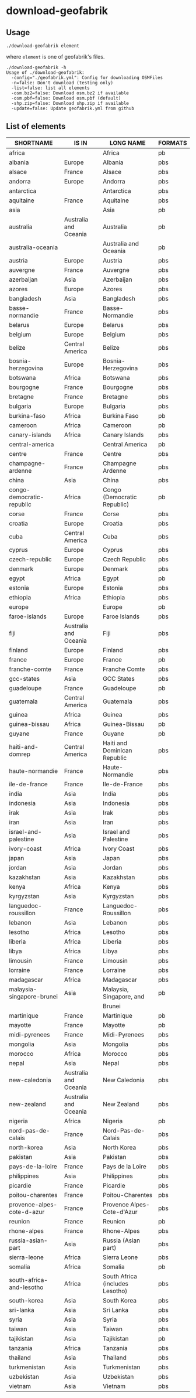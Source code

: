# download-geofabrik

## Usage
```shell
./download-geofabrik element
```
where ```element``` is one of geofabrik's files.
```shell
./download-geofabrik -h
Usage of ./download-geofabrik:
  -config="./geofabrik.yml": Config for downloading OSMFiles
  -n=false: Don't download (testing only)
  -list=false: list all elements
  -osm.bz2=false: Download osm.bz2 if available
  -osm.pbf=false: Download osm.pbf (default)
  -shp.zip=false: Download shp.zip if available
  -update=false: Update geofabrik.yml from github
```

## List of elements
|         SHORTNAME          |         IS IN         |           LONG NAME            | FORMATS |
|----------------------------|-----------------------|--------------------------------|---------|
| africa                     |                       | Africa                         | pb      |
| albania                    | Europe                | Albania                        | pbs     |
| alsace                     | France                | Alsace                         | pbs     |
| andorra                    | Europe                | Andorra                        | pbs     |
| antarctica                 |                       | Antarctica                     | pbs     |
| aquitaine                  | France                | Aquitaine                      | pbs     |
| asia                       |                       | Asia                           | pb      |
| australia                  | Australia and Oceania | Australia                      | pb      |
| australia-oceania          |                       | Australia and Oceania          | pb      |
| austria                    | Europe                | Austria                        | pbs     |
| auvergne                   | France                | Auvergne                       | pbs     |
| azerbaijan                 | Asia                  | Azerbaijan                     | pbs     |
| azores                     | Europe                | Azores                         | pbs     |
| bangladesh                 | Asia                  | Bangladesh                     | pbs     |
| basse-normandie            | France                | Basse-Normandie                | pbs     |
| belarus                    | Europe                | Belarus                        | pbs     |
| belgium                    | Europe                | Belgium                        | pbs     |
| belize                     | Central America       | Belize                         | pbs     |
| bosnia-herzegovina         | Europe                | Bosnia-Herzegovina             | pbs     |
| botswana                   | Africa                | Botswana                       | pbs     |
| bourgogne                  | France                | Bourgogne                      | pbs     |
| bretagne                   | France                | Bretagne                       | pbs     |
| bulgaria                   | Europe                | Bulgaria                       | pbs     |
| burkina-faso               | Africa                | Burkina Faso                   | pb      |
| cameroon                   | Africa                | Cameroon                       | pb      |
| canary-islands             | Africa                | Canary Islands                 | pbs     |
| central-america            |                       | Central America                | pb      |
| centre                     | France                | Centre                         | pbs     |
| champagne-ardenne          | France                | Champagne Ardenne              | pbs     |
| china                      | Asia                  | China                          | pbs     |
| congo-democratic-republic  | Africa                | Congo (Democratic Republic)    | pb      |
| corse                      | France                | Corse                          | pbs     |
| croatia                    | Europe                | Croatia                        | pbs     |
| cuba                       | Central America       | Cuba                           | pbs     |
| cyprus                     | Europe                | Cyprus                         | pbs     |
| czech-republic             | Europe                | Czech Republic                 | pbs     |
| denmark                    | Europe                | Denmark                        | pbs     |
| egypt                      | Africa                | Egypt                          | pb      |
| estonia                    | Europe                | Estonia                        | pbs     |
| ethiopia                   | Africa                | Ethiopia                       | pbs     |
| europe                     |                       | Europe                         | pb      |
| faroe-islands              | Europe                | Faroe Islands                  | pbs     |
| fiji                       | Australia and Oceania | Fiji                           | pbs     |
| finland                    | Europe                | Finland                        | pbs     |
| france                     | Europe                | France                         | pb      |
| franche-comte              | France                | Franche Comte                  | pbs     |
| gcc-states                 | Asia                  | GCC States                     | pbs     |
| guadeloupe                 | France                | Guadeloupe                     | pb      |
| guatemala                  | Central America       | Guatemala                      | pbs     |
| guinea                     | Africa                | Guinea                         | pbs     |
| guinea-bissau              | Africa                | Guinea-Bissau                  | pb      |
| guyane                     | France                | Guyane                         | pb      |
| haiti-and-domrep           | Central America       | Haiti and Dominican Republic   | pbs     |
| haute-normandie            | France                | Haute-Normandie                | pbs     |
| ile-de-france              | France                | Ile-de-France                  | pbs     |
| india                      | Asia                  | India                          | pbs     |
| indonesia                  | Asia                  | Indonesia                      | pbs     |
| irak                       | Asia                  | Irak                           | pbs     |
| iran                       | Asia                  | Iran                           | pbs     |
| israel-and-palestine       | Asia                  | Israel and Palestine           | pbs     |
| ivory-coast                | Africa                | Ivory Coast                    | pbs     |
| japan                      | Asia                  | Japan                          | pbs     |
| jordan                     | Asia                  | Jordan                         | pbs     |
| kazakhstan                 | Asia                  | Kazakhstan                     | pbs     |
| kenya                      | Africa                | Kenya                          | pbs     |
| kyrgyzstan                 | Asia                  | Kyrgyzstan                     | pbs     |
| languedoc-roussillon       | France                | Languedoc-Roussillon           | pbs     |
| lebanon                    | Asia                  | Lebanon                        | pbs     |
| lesotho                    | Africa                | Lesotho                        | pbs     |
| liberia                    | Africa                | Liberia                        | pbs     |
| libya                      | Africa                | Libya                          | pbs     |
| limousin                   | France                | Limousin                       | pbs     |
| lorraine                   | France                | Lorraine                       | pbs     |
| madagascar                 | Africa                | Madagascar                     | pbs     |
| malaysia-singapore-brunei  | Asia                  | Malaysia, Singapore, and       | pb      |
|                            |                       | Brunei                         |         |
| martinique                 | France                | Martinique                     | pb      |
| mayotte                    | France                | Mayotte                        | pb      |
| midi-pyrenees              | France                | Midi-Pyrenees                  | pbs     |
| mongolia                   | Asia                  | Mongolia                       | pbs     |
| morocco                    | Africa                | Morocco                        | pbs     |
| nepal                      | Asia                  | Nepal                          | pbs     |
| new-caledonia              | Australia and Oceania | New Caledonia                  | pbs     |
| new-zealand                | Australia and Oceania | New Zealand                    | pbs     |
| nigeria                    | Africa                | Nigeria                        | pb      |
| nord-pas-de-calais         | France                | Nord-Pas-de-Calais             | pbs     |
| north-korea                | Asia                  | North Korea                    | pbs     |
| pakistan                   | Asia                  | Pakistan                       | pbs     |
| pays-de-la-loire           | France                | Pays de la Loire               | pbs     |
| philippines                | Asia                  | Philippines                    | pbs     |
| picardie                   | France                | Picardie                       | pbs     |
| poitou-charentes           | France                | Poitou-Charentes               | pbs     |
| provence-alpes-cote-d-azur | France                | Provence Alpes-Cote-d'Azur     | pbs     |
| reunion                    | France                | Reunion                        | pb      |
| rhone-alpes                | France                | Rhone-Alpes                    | pbs     |
| russia-asian-part          | Asia                  | Russia (Asian part)            | pbs     |
| sierra-leone               | Africa                | Sierra Leone                   | pbs     |
| somalia                    | Africa                | Somalia                        | pb      |
| south-africa-and-lesotho   | Africa                | South Africa (includes Lesotho)| pbs     |
| south-korea                | Asia                  | South Korea                    | pbs     |
| sri-lanka                  | Asia                  | Sri Lanka                      | pbs     |
| syria                      | Asia                  | Syria                          | pbs     |
| taiwan                     | Asia                  | Taiwan                         | pbs     |
| tajikistan                 | Asia                  | Tajikistan                     | pb      |
| tanzania                   | Africa                | Tanzania                       | pbs     |
| thailand                   | Asia                  | Thailand                       | pbs     |
| turkmenistan               | Asia                  | Turkmenistan                   | pbs     |
| uzbekistan                 | Asia                  | Uzbekistan                     | pbs     |
| vietnam                    | Asia                  | Vietnam                        | pbs     |
